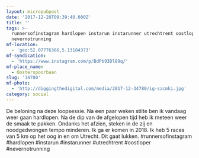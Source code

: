 ```yaml
---
layout: micropubpost
date: '2017-12-28T09:39:40.000Z'
title: ''
tags: >-
  runnersofinstagram hardlopen instarun instarunner utrechtrent oostloper
  nevernotrunning
mf-location:
  - 'geo:52.07776366,5.13184373'
mf-syndication:
  - 'https://www.instagram.com/p/BdPb93Dl89q/'
mf-place_name:
  - Oosterspoorbaan
slug: '34780'
mf-photo:
  - 'http://diggingthedigital.com/media/2017-12-34780/ig-sacmki.jpg'
category: social
---
```

De beloning na deze loopsessie. Na een paar weken stilte ben ik vandaag weer gaan hardlopen. Na de dip van de afgelopen tijd heb ik meteen weer de smaak te pakken. Ondanks het afzien, steken in de zij en noodgedwongen tempo minderen. Ik ga er komen in 2018. Ik heb 5 races van 5 km op het oog in en om Utrecht. Dit gaat lukken.
#runnersofinstagram #hardlopen #instarun #instarunner #utrechtrent #oostloper #nevernotrunning
